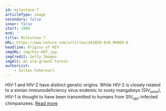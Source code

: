 ```yaml
---
id: milestone-7
articleType: image
secondary: false
inner: false
start: 1989 
end: ''
title: Milestone 7
URL: https://www.nature.com/articles/d42859-018-00008-6
headline: Origins of HIV
imgURL: img/hiv-m07.jpg
imgCredit: Getty Images
imgAlt: An old-growth forest
authorList:
    - Zoltan Fehervari
---
```

HIV-1 and HIV-2 have distinct genetic origins. While HIV-2 is closely related to a simian immunodeficiency virus endemic to sooty mangabeys (SIV<sub>smm</sub>), HIV-1 is thought to have been transmitted to humans from SIV<sub>cpz</sub>-infected chimpanzees. <a href="https://www.nature.com/articles/d42859-018-00008-6">Read more</a>